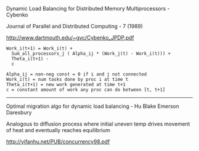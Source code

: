 
Dynamic Load Balancing for Distributed Memory Multiprocessors - Cybenko

Journal of Parallel and Distributed Computing - 7 (1989)

http://www.dartmouth.edu/~gvc/Cybenko_JPDP.pdf

```
Work_i(t+1) = Work_i(t) + 
  Sum_all_processors_j ( Alpha_ij * (Work_j(t) - Work_i(t))) + 
  Theta_i(t+1) -
  c

Alpha_ij = non-neg const = 0 if i and j not connected
Work_i(t) = num tasks done by proc i at time t
Theta_i(t+1) = new work generated at time t+1
c = constant amount of work any proc can do between [t, t+1]
```

 ----------

Optimal migration algo for dynamic load balancing - Hu Blake Emerson
Daresbury

Analogous to diffusion process where initial uneven temp drives movement of heat and eventually reaches equilibrium

http://yifanhu.net/PUB/concurrency98.pdf

